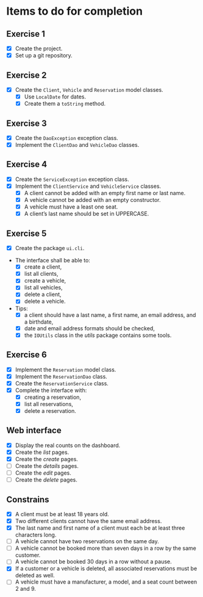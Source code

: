 Items to do for completion
============================

Exercise 1
-----------

- [X] Create the project.
- [X] Set up a git repository.

Exercise 2
------------

- [X] Create the `Client`, `Vehicle` and `Reservation` model classes.
    - [X] Use `LocalDate` for dates.
    - [X] Create them a `toString` method.

Exercise 3
-----------

- [X] Create the `DaoException` exception class.
- [X] Implement the `ClientDao` and `VehicleDao` classes.

Exercise 4
-----------

- [X] Create the `ServiceException` exception class.
- [X] Implement the `ClientService` and `VehicleService` classes.
    - [X] A client cannot be added with an empty first name or last name.
    - [X] A vehicle cannot be added with an empty constructor.
    - [X] A vehicle must have a least one seat.
    - [X] A client’s last name should be set in UPPERCASE.

Exercise 5
-----------

- [X] Create the package `ui.cli`.
- The interface shall be able to:
    - [X] create a client,
    - [X] list all clients,
    - [X] create a vehicle,
    - [X] list all vehicles,
    - [X] delete a client,
    - [X] delete a vehicle.
- Tips:
    - [X] a client should have a last name, a first name, an email address, and
a birthdate,
    - [X] date and email address formats should be checked,
    - [X] the `IOUtils` class in the *utils* package contains some tools.

Exercise 6
-----------

- [X] Implement the `Reservation` model class.
- [X] Implement the `ReservationDao` class.
- [X] Create the `ReservationService` class.
- [X] Complete the interface with:
    - [X] creating a reservation,
    - [X] list all reservations,
    - [X] delete a reservation.

Web interface
--------------

- [X] Display the real counts on the dashboard.
- [X] Create the *list* pages.
- [X] Create the *create* pages.
- [ ] Create the *details* pages.
- [ ] Create the *edit* pages.
- [ ] Create the *delete* pages.

Constrains
------------

- [X] A client must be at least 18 years old.
- [X] Two different clients cannot have the same email address.
- [X] The last name and first name of a client must each be at least three
characters long.
- [ ] A vehicle cannot have two reservations on the same day.
- [ ] A vehicle cannot be booked more than seven days in a row by the same
customer.
- [ ] A vehicle cannot be booked 30 days in a row without a pause.
- [X] If a customer or a vehicle is deleted, all associated reservations must be
deleted as well.
- [ ] A vehicle must have a manufacturer, a model, and a seat count between 2 
and 9.
